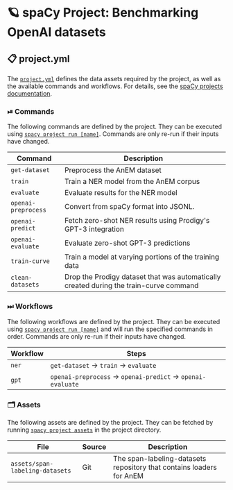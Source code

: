 <!-- SPACY PROJECT: AUTO-GENERATED DOCS START (do not remove) -->

# 🪐 spaCy Project: Benchmarking OpenAI datasets

## 📋 project.yml

The [`project.yml`](project.yml) defines the data assets required by the
project, as well as the available commands and workflows. For details, see the
[spaCy projects documentation](https://spacy.io/usage/projects).

### ⏯ Commands

The following commands are defined by the project. They
can be executed using [`spacy project run [name]`](https://spacy.io/api/cli#project-run).
Commands are only re-run if their inputs have changed.

| Command | Description |
| --- | --- |
| `get-dataset` | Preprocess the AnEM dataset |
| `train` | Train a NER model from the AnEM corpus |
| `evaluate` | Evaluate results for the NER model |
| `openai-preprocess` | Convert from spaCy format into JSONL. |
| `openai-predict` | Fetch zero-shot NER results using Prodigy's GPT-3 integration |
| `openai-evaluate` | Evaluate zero-shot GPT-3 predictions |
| `train-curve` | Train a model at varying portions of the training data |
| `clean-datasets` | Drop the Prodigy dataset that was automatically created during the train-curve command |

### ⏭ Workflows

The following workflows are defined by the project. They
can be executed using [`spacy project run [name]`](https://spacy.io/api/cli#project-run)
and will run the specified commands in order. Commands are only re-run if their
inputs have changed.

| Workflow | Steps |
| --- | --- |
| `ner` | `get-dataset` &rarr; `train` &rarr; `evaluate` |
| `gpt` | `openai-preprocess` &rarr; `openai-predict` &rarr; `openai-evaluate` |

### 🗂 Assets

The following assets are defined by the project. They can
be fetched by running [`spacy project assets`](https://spacy.io/api/cli#project-assets)
in the project directory.

| File | Source | Description |
| --- | --- | --- |
| `assets/span-labeling-datasets` | Git | The span-labeling-datasets repository that contains loaders for AnEM |

<!-- SPACY PROJECT: AUTO-GENERATED DOCS END (do not remove) -->
